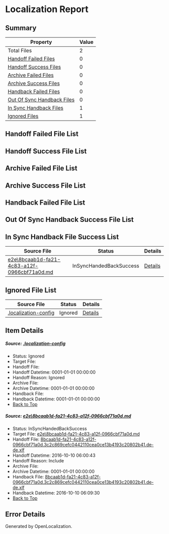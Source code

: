 # <a name='report-top'></a> Localization Report

## Summary
 Property | Value 
 -------- | ----- 
 Total Files | 2
[ Handoff Failed Files ](#handoff-failed-list)| 0
[ Handoff Success Files ](#handoff-success-list)| 0
[ Archive Failed Files ](#archive-failed-list)| 0
[ Archive Success Files ](#archive-success-list)| 0
[ Handback Failed Files ](#handback-failed-list)| 0
[ Out Of Sync Handback Files ](#outofsync-handback-success-list)| 0
[ In Sync Handback Files ](#insync-handback-success-list)| 1
[ Ignored Files ](#ignored-list)| 1

## <a name='handoff-failed-list'></a> Handoff Failed File List

## <a name='handoff-success-list'></a> Handoff Success File List

## <a name='archive-failed-list'></a> Archive Failed File List

## <a name='archive-success-list'></a> Archive Success File List

## <a name='handback-failed-list'></a> Handback Failed File List

## <a name='outofsync-handback-success-list'></a> Out Of Sync Handback Success File List

## <a name='insync-handback-success-list'></a> In Sync Handback File Success List
 Source File | Status | Details 
 ----------- | ------ | ------- 
 [e2e\8bcaab1d-fa21-4c83-a12f-0966cbf71a0d.md](https://github.com/OpenLocalizationTestOrg/ol-test0/blob/e72f45fcc00d4518c950176b4e50cd04c6085f95/e2e/8bcaab1d-fa21-4c83-a12f-0966cbf71a0d.md) | InSyncHandedBackSuccess | [Details](#1b01092386655a4748bde9115e825f50fce75d9e1)

## <a name='ignored-list'></a> Ignored File List
 Source File | Status | Details 
 ----------- | ------ | ------- 
 [.localization-config](https://github.com/OpenLocalizationTestOrg/ol-test0/blob/e72f45fcc00d4518c950176b4e50cd04c6085f95/.localization-config) | Ignored | [Details](#c268a05ecaa7ec85942ed632c29928ee5bd6da8d0)

## Item Details
##### <a name='c268a05ecaa7ec85942ed632c29928ee5bd6da8d0'></a> Source: [.localization-config](https://github.com/OpenLocalizationTestOrg/ol-test0/blob/e72f45fcc00d4518c950176b4e50cd04c6085f95/.localization-config)
* Status: Ignored
* Target File: 
* Handoff File: 
* Handoff Datetime: 0001-01-01 00:00:00
* Handoff Reason: Ignored
* Archive File: 
* Archive Datetime: 0001-01-01 00:00:00
* Handback File: 
* Handback Datetime: 0001-01-01 00:00:00
* [Back to Top](#report-top)

##### <a name='1b01092386655a4748bde9115e825f50fce75d9e1'></a> Source: [e2e\8bcaab1d-fa21-4c83-a12f-0966cbf71a0d.md](https://github.com/OpenLocalizationTestOrg/ol-test0/blob/e72f45fcc00d4518c950176b4e50cd04c6085f95/e2e/8bcaab1d-fa21-4c83-a12f-0966cbf71a0d.md)
* Status: InSyncHandedBackSuccess
* Target File: [e2e\8bcaab1d-fa21-4c83-a12f-0966cbf71a0d.md](https://github.com/OpenLocalizationTestOrg/ol-test0-dede/blob/7403d11761c41417a3a2b5b3e0bc15ff45b5dee7/e2e/8bcaab1d-fa21-4c83-a12f-0966cbf71a0d.md)
* Handoff File: [8bcaab1d-fa21-4c83-a12f-0966cbf71a0d.3c2c869cefc0442110cea0ce13b4193c20802b41.de-de.xlf](https://github.com/OpenLocalizationTestOrg/ol-test0-handoff/blob/f35aa91f07f5f98793c60b03bbb8ed2e79e3167f/ol-handoff/OpenLocalizationTestOrg/ol-test0-dede/qimu/ht/8bcaab1d-fa21-4c83-a12f-0966cbf71a0d.3c2c869cefc0442110cea0ce13b4193c20802b41.de-de.xlf)
* Handoff Datetime: 2016-10-10 06:00:43
* Handoff Reason: Include
* Archive File: 
* Archive Datetime: 0001-01-01 00:00:00
* Handback File: [8bcaab1d-fa21-4c83-a12f-0966cbf71a0d.3c2c869cefc0442110cea0ce13b4193c20802b41.de-de.xlf](https://github.com/OpenLocalizationTestOrg/ol-test0-handback/blob/ac315fa3e4a0443b535f9ee7c8984a7d652058c7/ol-handback/OpenLocalizationTestOrg/ol-test0-dede/qimu/ht/8bcaab1d-fa21-4c83-a12f-0966cbf71a0d.3c2c869cefc0442110cea0ce13b4193c20802b41.de-de.xlf)
* Handback Datetime: 2016-10-10 06:09:30
* [Back to Top](#report-top)


## Error Details

Generated by OpenLocalization.

